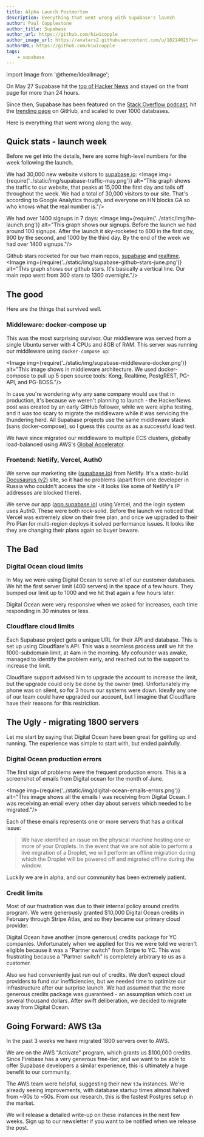 ```yaml
---
title: Alpha Launch Postmortem
description: Everything that went wrong with Supabase's launch
author: Paul Copplestone
author_title: Supabase
author_url: https://github.com/kiwicopple
author_image_url: https://avatars2.githubusercontent.com/u/10214025?s=400&u=c6775be2ae667e2acae3ccd347fed62bb3f5b3e7&v=4
authorURL: https://github.com/kiwicopple
tags: 
    - supabase
---
```


import Image from '@theme/IdealImage';

On May 27 Supabase hit the [top of Hacker News](https://news.ycombinator.com/item?id=23319901) and stayed on the front page for more than 24 hours. 

<!--truncate-->

Since then, Supabase has been featured on the [Stack Overflow podcast](https://stackoverflow.blog/2020/06/05/podcast-241-new-tools-for-new-times/), hit the [trending page](https://twitter.com/supabase_io/status/1268062559023685633) on GitHub, and scaled to over 1000 databases.

Here is everything that went wrong along the way.

## Quick stats - launch week

Before we get into the details, here are some high-level numbers for the week following the launch.

We had 30,000 new website visitors to [supabase.io](http://supabase.io):
<Image img={require('../static/img/supabase-traffic-may.png')} alt="This graph shows the traffic to our website, that peaks at 15,000 the first day and tails off throughout the week. We had a total of 30,000 visitors to our site. That's according to Google Analytics though, and everyone on HN blocks GA so who knows what the real number is."/>
<br />

We had over 1400 signups in 7 days:
<Image img={require('../static/img/hn-launch.png')} alt="This graph shows our signups. Before the launch we had around 100 signups. After the launch it sky-rocketed to 600 in the first day, 900 by the second, and 1000 by the third day. By the end of the week we had over 1400 signups."/>
<br />

Github stars rocketed for our two main repos, [supabase](https://github.com/supabase/supabase) and [realtime](https://github.com/supabase/realtime). 
<Image img={require('../static/img/supabase-github-stars-june.png')} alt="This graph shows our github stars. It's basically a vertical line. Our main repo went from 300 stars to 1300 overnight."/>
<br />

## The good

Here are the things that survived well.

### Middleware: docker-compose up

This was the most surprising survivor. Our middleware was served from a single Ubuntu server with 4 CPUs and 8GB of RAM. This server was running our middleware using `docker-compose up`:

<Image img={require('../static/img/supabase-middleware-docker.png')} alt="This image shows in middleware architecture. We used docker-compose to pull up 5 open source tools: Kong, Realtime, PostgREST, PG-API, and PG-BOSS."/>
<br />

In case you're wondering why any sane company would use that in production, it's because we weren't planning to launch - the HackerNews post was created by an early GitHub follower, while we were alpha testing, and it was too scary to migrate the middleware while it was servicing the thundering herd. All Supabase projects use the same middleware stack (sans docker-compose), so I guess this counts as as a successful load test. 

We have since migrated our middleware to multiple ECS clusters, globally load-balanced using AWS's [Global Accelerator](https://aws.amazon.com/global-accelerator/). 

### Frontend: Netlify, Vercel, Auth0

We serve our marketing site ([supabase.io](http://supabase.io)) from Netlify. It's a static-build [Docusaurus (v2)](https://v2.docusaurus.io/) site, so it had no problems (apart from one developer in Russia who couldn't access the site - it looks like some of Netlify's IP addresses are blocked there).

We serve our app ([app.supabase.io](http://app.supabase.io)) using Vercel, and the login system uses Auth0. These were both rock-solid. Before the launch we noticed that Vercel was extremely slow on their free plan, and once we upgraded to their Pro Plan for multi-region deploys it solved performance issues. It looks like they are changing their plans again so buyer beware.

## The Bad

### Digital Ocean cloud limits

In May we were using Digital Ocean to serve all of our customer databases. We hit the first server limit (400 servers) in the space of a few hours. They bumped our limit up to 1000 and we hit that again a few hours later. 

Digital Ocean were very responsive when we asked for increases, each time responding in 30 minutes or less.

### Cloudflare cloud limits

Each Supabase project gets a unique URL for their API and database. This is set up using Cloudflare's API. This was a seamless process until we hit the 1000-subdomain limit, at 4am in the morning. My cofounder was awake, managed to identify the problem early, and reached out to the support to increase the limit. 

Cloudflare support advised him to upgrade the account to increase the limit, but the upgrade could only be done by the owner (me). Unfortunately my phone was on silent, so for 3 hours our systems were down. Ideally any one of our team could have upgraded our account, but I imagine that Cloudflare have their reasons for this restriction.

## The Ugly - migrating 1800 servers

Let me start by saying that Digital Ocean have been great for getting up and running. The experience was simple to start with, but ended painfully. 

### Digital Ocean production errors

The first sign of problems were the frequent production errors. This is a screenshot of emails from Digital ocean for the month of June.

<Image img={require('../static/img/digital-ocean-emails-errors.png')} alt="This image shows all the emails I was receiving from Digital Ocean. I was receiving an email every other day about servers which needed to be migrated."/>
<br />

Each of these emails represents one or more servers that has a critical issue:

> We have identified an issue on the physical machine hosting one or more of your Droplets. In the event that we are not able to perform a live migration of a Droplet, we will perform an offline migration during which the Droplet will be powered off and migrated offline during the window.

Luckily we are in alpha, and our community has been extremely patient. 

### Credit limits

Most of our frustration was due to their internal policy around credits program. We were generously granted $10,000 Digital Ocean credits in February through Stripe Atlas, and so they became our primary cloud provider.

Digital Ocean have another (more generous) credits package for YC companies. Unfortunately when we applied for this we were told we weren't eligible because it was a "Partner switch" from Stripe to YC. This was frustrating because a "Partner switch" is completely arbitrary to us as a customer.  

Also we had conveniently just run out of credits. We don’t expect cloud providers to fund our inefficiencies, but we needed time to optimize our infrastructure after our surprise launch. We had assumed that the more generous credits package was guaranteed - an assumption which cost us several thousand dollars. After swift deliberation, we decided to migrate away from Digital Ocean. 

## Going Forward: AWS t3a

In the past 3 weeks we have migrated 1800 servers over to AWS. 

We are on the AWS "Activate" program, which grants us $100,000 credits. Since Firebase has a very generous free-tier, and we want to be able to offer Supabase developers a similar experience, this is ultimately a huge benefit to our community.

The AWS team were helpful, suggesting their new `t3a` instances. We're already seeing improvements, with database startup times almost halved from ~90s to ~50s. From our research, this is the fastest Postgres setup in the market.

We will release a detailed write-up on these instances in the next few weeks. Sign up to our newsletter if you want to be notified when we release the post.